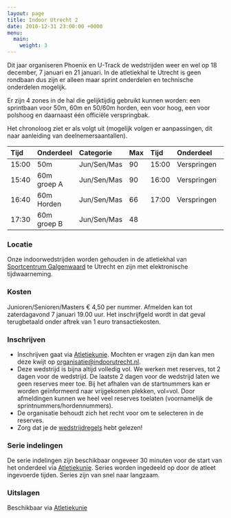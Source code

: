 ```yaml
---
layout: page
title: Indoor Utrecht 2
date: 2010-12-31 23:00:00 +0000
menu:
  main:
    weight: 3
---
```


Dit jaar organiseren Phoenix en U-Track de wedstrijden weer en wel op 18 december, 7 januari en 21 januari. In de atletiekhal te Utrecht is geen rondbaan dus zijn er alleen maar sprint onderdelen en technische onderdelen mogelijk.

Er zijn 4 zones in de hal die gelijktijdig gebruikt kunnen worden: een sprintbaan voor 50m, 60m en 50/60m horden, een voor hoog, een voor polshoog en daarnaast één officiële verspringbak.

Het chronoloog ziet er als volgt uit (mogelijk volgen er aanpassingen, dit naar aanleiding van deelnemersaantallen).

| Tijd	| Onderdeel	  | Categorie	  | Max  | Tijd  | Onderdeel	      | Opmerking	                | Categorie	  | Max |
| :---- | :---------- | :---------- | :--- | :---- | :--------------- | :-------------------------| :---------- | :-- |
| 15:00	| 50m	        | Jun/Sen/Mas	| 90   | 15:00 | Verspringen      | Groep 1	                  | Jun/Sen/Mas | 15  |
| 15:40	| 60m groep A |	Jun/Sen/Mas	| 90   | 16:00 | Verspringen	    | Groep 2	                  | Jun/Sen/Mas | 15  |
| 16:40	| 60m Horden  |	Jun/Sen/Mas	| 66   | 17:00 | Verspringen	    | Groep 3	                  | Jun/Sen/Mas | 15  |
| 17:30	| 60m groep B |	Jun/Sen/Mas	| 48   |       |              	  |      	                    |             |     |

### Locatie
Onze indoorwedstrijden worden gehouden in de atletiekhal van [Sportcentrum Galgenwaard](/sportcentrum-galgenwaard/) te Utrecht en zijn met elektronische tijdwaarneming.

### Kosten
Junioren/Senioren/Masters € 4,50 per nummer.
Afmelden kan tot zaterdagavond 7 januari 19.00 uur. Het inschrijfgeld wordt in dat geval terugbetaald onder aftrek van 1 euro transactiekosten.

### Inschrijven
* Inschrijven gaat via [Atletiekunie](https://www.atletiek.nl/wedstrijdkalender/?id=846). Mochten er vragen zijn dan kan men deze kwijt op organisatie@indoorutrecht.nl.
* Deze wedstrijd is bijna altijd volledig vol. We werken met reserves, tot 2 dagen voor de wedstrijd. De laatste 2 dagen voor de wedstrijd laten we geen reserves meer toe. Bij het afhalen van de startnummers kan er worden geïnformeerd naar vrijgekomen plekken, vol=vol. Door afmeldingen kunnen we heel veel reserves toelaten (voornamelijk de sprintnummers/hordennummers).
* De organisatie behoudt zich het recht voor om te selecteren in de reserves.
* Zorg dat je de [wedstrijdregels](/wedstrijdregels/) hebt gelezen!

### Serie indelingen
De serie indelingen zijn beschikbaar ongeveer 30 minuten voor de start van het onderdeel via [Atletiekunie](https://www.atletiek.nl/wedstrijdkalender/?id=846). Series worden ingedeeld op door de atleet ingevoerde tijden. Series zijn van snel naar langzaam.

### Uitslagen
Beschikbaar via [Atletiekunie](https://www.atletiek.nl/wedstrijdkalender/?id=846)